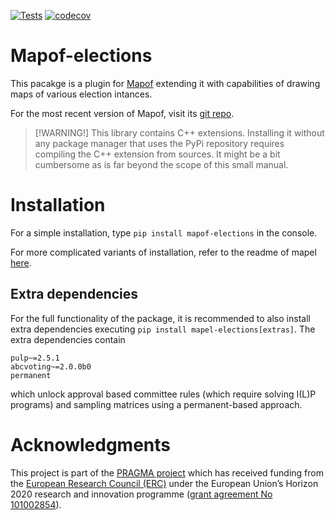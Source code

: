 [![Tests](https://github.com/science-for-democracy/mapof-elections/actions/workflows/python-tests.yml/badge.svg?branch=main)](https://github.com/science-for-democracy/mapof-elections/actions/workflows/python-tests.yml)
[![codecov](https://codecov.io/github/science-for-democracy/mapof-elections/graph/badge.svg?token=EDMLWNYCTP)](https://codecov.io/github/science-for-democracy/mapof-elections)


# Mapof-elections
This pacakge is a plugin for [Mapof](https://pypi.org/project/mapof/) extending
it with capabilities of drawing maps of various election intances.

For the most recent version of Mapof, visit its [git
repo](https://pypi.org/project/mapof/).

> [!WARNING!] This library contains C++ extensions. Installing it without
> any package manager that uses the PyPi repository requires compiling the C++
> extension from sources. It might be a bit cumbersome as is far beyond the
> scope of this small manual.

# Installation
For a simple installation, type
`pip install mapof-elections`
in the console.

For more complicated variants of installation, refer to the readme of mapel
[here](https://github.com/science-for-democracy/mapof).

## Extra dependencies

For the full functionality of the package, it is recommended to also install
extra dependencies executing `pip install mapel-elections[extras]`. The extra
dependencies contain 
```
pulp~=2.5.1
abcvoting~=2.0.0b0
permanent
```  
which unlock approval based committee rules (which require solving I(L)P
programs) and sampling matrices using a permanent-based approach.

# Acknowledgments

This project is part of the [PRAGMA project](https://home.agh.edu.pl/~pragma/)
which has received funding from the [European Research Council
(ERC)](https://home.agh.edu.pl/~pragma/) under the European Union’s Horizon 2020
research and innovation programme ([grant agreement No
101002854](https://erc.easme-web.eu/?p=101002854)).



